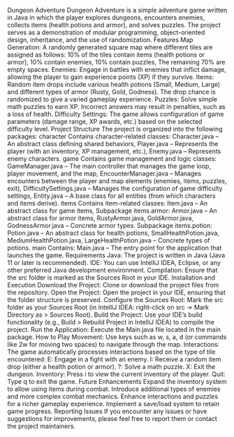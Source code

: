 Dungeon Adventure
Dungeon Adventure is a simple adventure game written in Java in which the player explores dungeons, encounters enemies, collects items (health potions and armor), and solves puzzles. The project serves as a demonstration of modular programming, object-oriented design, inheritance, and the use of randomization.
Features
Map Generation: A randomly generated square map where different tiles are assigned as follows:
10% of the tiles contain items (health potions or armor),
10% contain enemies,
10% contain puzzles,
The remaining 70% are empty spaces.
Enemies: Engage in battles with enemies that inflict damage, allowing the player to gain experience points (XP) if they survive.
Items: Random item drops include various health potions (Small, Medium, Large) and different types of armor (Rusty, Gold, Godness). The drop chance is randomized to give a varied gameplay experience.
Puzzles: Solve simple math puzzles to earn XP. Incorrect answers may result in penalties, such as a loss of health.
Difficulty Settings: The game allows configuration of game parameters (damage range, XP awards, etc.) based on the selected difficulty level.
Project Structure
The project is organized into the following packages:
character Contains character-related classes:
Character.java – An abstract class defining shared behaviors,
Player.java – Represents the player (with an inventory, XP management, etc.),
Enemy.java – Represents enemy characters.
game Contains game management and logic classes:
GameManager.java – The main controller that manages the game loop, player movement, and the map,
EncounterManager.java – Manages encounters between the player and map elements (enemies, items, puzzles, exit),
DifficultySettings.java – Manages the configuration of game difficulty settings,
Entity.java – A base class for all entities (from which characters and items derive).
items Contains item-related classes:
Item.java – An abstract class for game items,
Subpackage items.armor:
Armor.java – An abstract class for armor items,
RustyArmor.java, GoldArmor.java, GodnessArmor.java – Concrete armor types.
Subpackage items.potion:
Potion.java – An abstract class for health potions,
SmallHealthPotion.java, MediumHealthPotion.java, LargeHealthPotion.java – Concrete types of potions.
main Contains:
Main.java – The entry point for the application that launches the game.
Requirements
Java: The project is written in Java (Java 11 or later is recommended).
IDE: You can use IntelliJ IDEA, Eclipse, or any other preferred Java development environment.
Compilation: Ensure that the src folder is marked as the Sources Root in your IDE.
Installation and Execution
Download the Project: Clone or download the project files from the repository.
Open the Project: Open the project in your IDE, ensuring that the folder structure is preserved.
Configure the Sources Root: Mark the src folder as your Sources Root (in IntelliJ IDEA: right-click on src → Mark Directory as > Sources Root).
Build the Project: Use your IDE’s build functionality (e.g., Build > Rebuild Project in IntelliJ IDEA) to compile the project.
Run the Application: Execute the Main.java file located in the main package.
How to Play
Movement: Use keys such as w, s, a, d (or commands like 2w for moving two spaces) to navigate through the map.
Interactions: The game automatically processes interactions based on the type of tile encountered:
E: Engage in a fight with an enemy.
I: Receive a random item drop (either a health potion or armor).
?: Solve a math puzzle.
X: Exit the dungeon.
Inventory: Press i to view the current inventory of the player.
Quit: Type q to exit the game.
Future Enhancements
Expand the inventory system to allow using items during combat.
Introduce additional types of enemies and more complex combat mechanics.
Enhance interactions and puzzles for a richer gameplay experience.
Implement a save/load system to retain game progress.
Reporting Issues
If you encounter any issues or have suggestions for improvements, please feel free to report them or contact the project maintainers.

